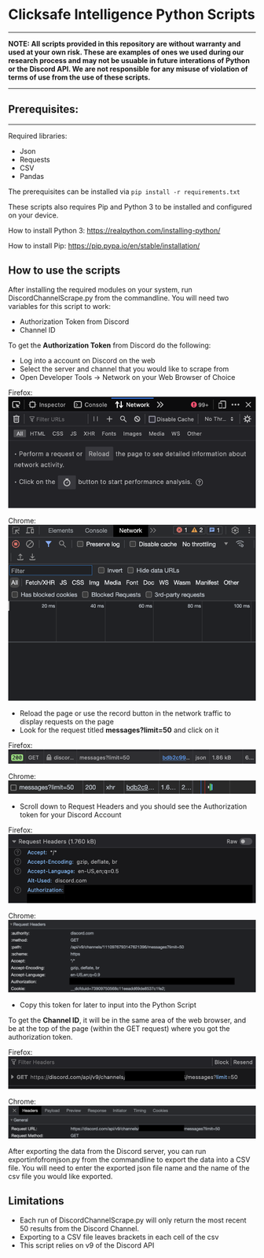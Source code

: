 # Clicksafe Intelligence Python Scripts
---
**NOTE: All scripts provided in this repository are without warranty and used at your own risk. These are examples of ones we used during our research process and may not be usuable in future interations of Python or the Discord API. We are not responsible for any misuse of violation of terms of use from the use of these scripts.**

---
## Prerequisites:
---
Required libraries:
* Json
* Requests
* CSV
* Pandas

The prerequisites can be installed via `pip install -r requirements.txt`

These scripts also requires Pip and Python 3 to be installed and configured on your device.

How to install Python 3: https://realpython.com/installing-python/

How to install Pip: https://pip.pypa.io/en/stable/installation/

## How to use the scripts

After installing the required modules on your system, run DiscordChannelScrape.py from the commandline.
You will need two variables for this script to work:
* Authorization Token from Discord
* Channel ID

To get the **Authorization Token** from Discord do the following:
* Log into a account on Discord on the web
* Select the server and channel that you would like to scrape from
* Open Developer Tools -> Network on your Web Browser of Choice

Firefox: ![FireFox1](Images/Firefox1.png "Firefox1.png")

Chrome: ![Chrome1](Images/Chrome1.png "Chrome1.png")

* Reload the page or use the record button in the network traffic to display requests on the page
* Look for the request titled **messages?limit=50** and click on it

Firefox: ![FireFox2](Images/Firefox2.png "Firefox2.png")

Chrome: ![Chrome2](Images/Chrome2.png "Chrome2.png")

* Scroll down to Request Headers and you should see the Authorization token for your Discord Account

Firefox: ![FireFox3](Images/Firefox3.png "Firefox3.png")

Chrome: ![Chrome3](Images/Chrome3.png "Chrome3.png")

* Copy this token for later to input into the Python Script

To get the **Channel ID**, it will be in the same area of the web browser, and be at the top of the page (within the GET request) where you got the authorization token.

Firefox: ![Firefoxc4](Images/Firefox4.png "Firefox4.png")

Chrome: ![Chrome4](Images/Chrome4.png "Chrome4.png")

After exporting the data from the Discord server, you can run exportinfofromjson.py from the commandline to export the data into a CSV file. You will need to enter the exported json file name and the name of the csv file you would like exported.

## Limitations
* Each run of DiscordChannelScrape.py will only return the most recent 50 results from the Discord Channel. 
* Exporting to a CSV file leaves brackets in each cell of the csv
* This script relies on v9 of the Discord API